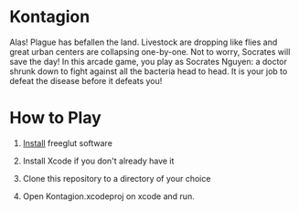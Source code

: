 # Kontagion
Alas! Plague has befallen the land. Livestock are dropping like flies and great urban centers are collapsing one-by-one. Not to worry, Socrates will save the day! In this arcade game, you play as Socrates Nguyen: a doctor shrunk down to fight against all the bacteria head to head. It is your job to defeat the disease before it defeats you!


# How to Play

1. [Install](http://freeglut.sourceforge.net/docs/install.php) freeglut software

2. Install Xcode if you don't already have it

3. Clone this repository to a directory of your choice

4. Open Kontagion.xcodeproj on xcode and run.

